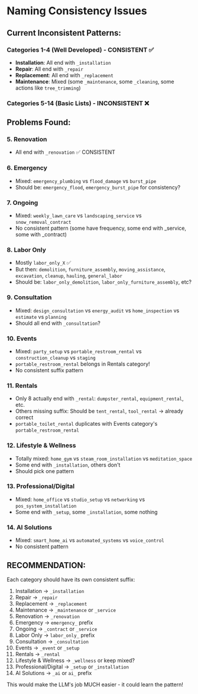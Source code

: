 # Naming Consistency Issues

## Current Inconsistent Patterns:

### Categories 1-4 (Well Developed) - CONSISTENT ✅
- **Installation**: All end with `_installation` 
- **Repair**: All end with `_repair`
- **Replacement**: All end with `_replacement`  
- **Maintenance**: Mixed (some `_maintenance`, some `_cleaning`, some actions like `tree_trimming`)

### Categories 5-14 (Basic Lists) - INCONSISTENT ❌

## Problems Found:

### 5. Renovation
- All end with `_renovation` ✅ CONSISTENT

### 6. Emergency  
- Mixed: `emergency_plumbing` vs `flood_damage` vs `burst_pipe`
- Should be: `emergency_flood`, `emergency_burst_pipe` for consistency?

### 7. Ongoing
- Mixed: `weekly_lawn_care` vs `landscaping_service` vs `snow_removal_contract`
- No consistent pattern (some have frequency, some end with _service, some with _contract)

### 8. Labor Only
- Mostly `labor_only_X` ✅
- But then: `demolition`, `furniture_assembly`, `moving_assistance`, `excavation`, `cleanup`, `hauling`, `general_labor`
- Should be: `labor_only_demolition`, `labor_only_furniture_assembly`, etc?

### 9. Consultation
- Mixed: `design_consultation` vs `energy_audit` vs `home_inspection` vs `estimate` vs `planning`
- Should all end with `_consultation`?

### 10. Events
- Mixed: `party_setup` vs `portable_restroom_rental` vs `construction_cleanup` vs `staging`
- `portable_restroom_rental` belongs in Rentals category!
- No consistent suffix pattern

### 11. Rentals
- Only 8 actually end with `_rental`: `dumpster_rental`, `equipment_rental`, etc.
- Others missing suffix: Should be `tent_rental`, `tool_rental` → already correct
- `portable_toilet_rental` duplicates with Events category's `portable_restroom_rental`

### 12. Lifestyle & Wellness
- Totally mixed: `home_gym` vs `steam_room_installation` vs `meditation_space`
- Some end with `_installation`, others don't
- Should pick one pattern

### 13. Professional/Digital  
- Mixed: `home_office` vs `studio_setup` vs `networking` vs `pos_system_installation`
- Some end with `_setup`, some `_installation`, some nothing

### 14. AI Solutions
- Mixed: `smart_home_ai` vs `automated_systems` vs `voice_control`
- No consistent pattern

## RECOMMENDATION:

Each category should have its own consistent suffix:
1. Installation → `_installation`
2. Repair → `_repair`  
3. Replacement → `_replacement`
4. Maintenance → `_maintenance` or `_service`
5. Renovation → `_renovation`
6. Emergency → `emergency_` prefix
7. Ongoing → `_contract` or `_service`
8. Labor Only → `labor_only_` prefix
9. Consultation → `_consultation`
10. Events → `_event` or `_setup`
11. Rentals → `_rental`
12. Lifestyle & Wellness → `_wellness` or keep mixed?
13. Professional/Digital → `_setup` or `_installation`
14. AI Solutions → `_ai` or `ai_` prefix

This would make the LLM's job MUCH easier - it could learn the pattern!